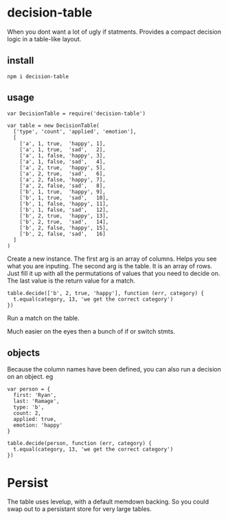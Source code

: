 decision-table
===============

When you dont want a lot of ugly if statments. Provides a compact decision logic in a table-like layout.

install
-------

    npm i decision-table 


usage
-----


    var DecisionTable = require('decision-table')

    var table = new DecisionTable(
      ['type', 'count', 'applied', 'emotion'],
      [
        ['a', 1, true,  'happy', 1],
        ['a', 1, true,  'sad',   2],
        ['a', 1, false, 'happy', 3],
        ['a', 1, false, 'sad',   4],
        ['a', 2, true,  'happy', 5],
        ['a', 2, true,  'sad',   6],
        ['a', 2, false, 'happy', 7],
        ['a', 2, false, 'sad',   8],
        ['b', 1, true,  'happy', 9],
        ['b', 1, true,  'sad',   10],
        ['b', 1, false, 'happy', 11],
        ['b', 1, false, 'sad',   12],
        ['b', 2, true,  'happy', 13],
        ['b', 2, true,  'sad',   14],
        ['b', 2, false, 'happy', 15],
        ['b', 2, false, 'sad',   16]
      ]
    )

Create a new instance. 
The first arg is an array of columns. Helps you see what you are inputing.
The second arg is the table. It is an array of rows. Just fill it up with all 
the permutations of values that you need to decide on. The last value is the return value
for a match.

    table.decide(['b', 2, true, 'happy'], function (err, category) {
      t.equal(category, 13, 'we get the correct category')
    })

Run a match on the table.

Much easier on the eyes then a bunch of if or switch stmts. 


objects
-------

Because the column names have been defined, you can also run a decision on an object. eg

    var person = {
      first: 'Ryan',
      last: 'Ramage',
      type: 'b',
      count: 2,
      applied: true,
      emotion: 'happy'
    }

    table.decide(person, function (err, category) {
      t.equal(category, 13, 'we get the correct category')
    })

Persist
=======

The table uses levelup, with a default memdown backing. So you could swap out to a persistant store for 
very large tables.





